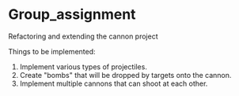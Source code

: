 # Group_assignment
Refactoring and extending the cannon project

Things to be implemented:
1. Implement various types of projectiles.
2. Create "bombs" that will be dropped by targets onto the cannon.
3. Implement multiple cannons that can shoot at each other.
